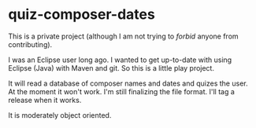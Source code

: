 # quiz-composer-dates

This is a private project (although I am not trying to _forbid_ anyone from contributing).

I was an Eclipse user long ago. I wanted to get up-to-date with using Eclipse (Java) with Maven and git.
So this is a little play project.

It will read a database of composer names and dates and quizes the user. At the moment it won't work. I'm
still finalizing the file format. I'll tag a release when it works.

It is moderately object oriented.
